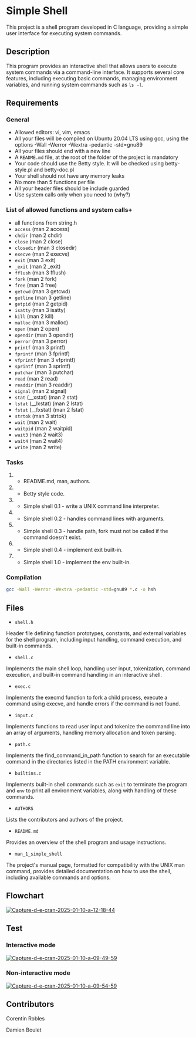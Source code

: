 # Simple Shell

This project is a shell program developed in C language, providing a simple user interface for executing system commands.

## Description

This program provides an interactive shell that allows users to execute system commands via a command-line interface. 
It supports several core features, including executing basic commands, managing environment variables, and running system commands such as `ls -l`.

## Requirements 

### General

* Allowed editors: vi, vim, emacs
* All your files will be compiled on Ubuntu 20.04 LTS using gcc, using the options -Wall -Werror -Wextra -pedantic -std=gnu89
* All your files should end with a new line
* A `README.md` file, at the root of the folder of the project is mandatory
* Your code should use the Betty style. It will be checked using betty-style.pl and betty-doc.pl
* Your shell should not have any memory leaks
* No more than 5 functions per file
* All your header files should be include guarded
* Use system calls only when you need to (why?)

### List of allowed functions and system calls+

* all functions from string.h
* `access` (man 2 access)
* `chdir` (man 2 chdir)
* `close` (man 2 close)
* `closedir` (man 3 closedir)
* `execve` (man 2 execve)
* `exit` (man 3 exit)
* `_exit` (man 2 _exit)
* `fflush` (man 3 fflush)
* `fork` (man 2 fork)
* `free` (man 3 free)
* `getcwd` (man 3 getcwd)
* `getline` (man 3 getline)
* `getpid` (man 2 getpid)
* `isatty` (man 3 isatty)
* `kill` (man 2 kill)
* `malloc` (man 3 malloc)
* `open` (man 2 open)
* `opendir` (man 3 opendir)
* `perror` (man 3 perror)
* `printf` (man 3 printf)
* `fprintf` (man 3 fprintf)
* `vfprintf` (man 3 vfprintf)
* `sprintf` (man 3 sprintf)
* `putchar` (man 3 putchar)
* `read` (man 2 read)
* `readdir` (man 3 readdir)
* `signal` (man 2 signal)
* `stat` (__xstat) (man 2 stat)
* `lstat` (__lxstat) (man 2 lstat)
* `fstat` (__fxstat) (man 2 fstat)
* `strtok` (man 3 strtok)
* `wait` (man 2 wait)
* `waitpid` (man 2 waitpid)
* `wait3` (man 2 wait3)
* `wait4` (man 2 wait4)
* `write` (man 2 write)

### Tasks

1. - README.md, man, authors.
2. - Betty style code.
3. - Simple shell 0.1 - write a UNIX command line interpreter.
4. - Simple shell 0.2 - handles command lines with arguments.
5. - Simple shell 0.3 - handle path, fork must not be called if the command doesn't exist.
6. - Simple shell 0.4 - implement exit built-in.
7. - Simple shell 1.0 - implement the env built-in.

### Compilation

```bash
gcc -Wall -Werror -Wextra -pedantic -std=gnu89 *.c -o hsh
```


## Files

* `shell.h` 

Header file defining function prototypes, constants, and external variables for the shell program, including input handling, command execution, and built-in commands.

* `shell.c`

Implements the main shell loop, handling user input, tokenization, command execution, and built-in command handling in an interactive shell.

* `exec.c`

Implements the execmd function to fork a child process, execute a command using execve, and handle errors if the command is not found.

* `input.c`

Implements functions to read user input and tokenize the command line into an array of arguments, handling memory allocation and token parsing.

* `path.c`

Implements the find_command_in_path function to search for an executable command in the directories listed in the PATH environment variable.

* `builtins.c`

Implements built-in shell commands such as `exit` to terminate the program and `env` to print all environment variables, along with handling of these commands.

* `AUTHORS`

Lists the contributors and authors of the project.

* `README.md`

Provides an overview of the shell program and usage instructions.

* `man_1_simple_shell`

The project's manual page, formatted for compatibility with the UNIX man command, provides detailed documentation on how to use the shell, including available commands and options.

## Flowchart

<a href="https://ibb.co/S6jN3V1"><img src="https://i.ibb.co/TwfcgPn/Capture-d-e-cran-2025-01-10-a-12-18-44.png" alt="Capture-d-e-cran-2025-01-10-a-12-18-44" border="0"></a>

## Test

### Interactive mode

<a href="https://ibb.co/bd6gLdx"><img src="https://i.ibb.co/3hTyWhw/Capture-d-e-cran-2025-01-10-a-09-49-59.png" alt="Capture-d-e-cran-2025-01-10-a-09-49-59" border="0"></a>

### Non-interactive mode

<a href="https://ibb.co/ZVPTLpk"><img src="https://i.ibb.co/vHGzw6K/Capture-d-e-cran-2025-01-10-a-09-54-59.png" alt="Capture-d-e-cran-2025-01-10-a-09-54-59" border="0"></a>

## Contributors

Corentin Robles

Damien Boulet
